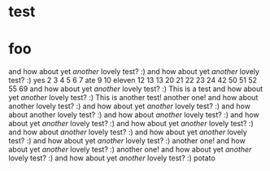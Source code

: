 # test

# foo
and how about yet *another* lovely test? :)
and how about yet *another* lovely test? :)
yes 2 3 4 5 6 7 ate 9 10 eleven 12 13 13 20 21 22 23 24 42 50 51 52 55 69
and how about yet *another* lovely test? :)
This is a test
and how about yet *another* lovely test? :)
This is another test!
another one!
and how about another lovely test? :)
and how about yet *another* lovely test? :)
and how about another lovely test? :)
and how about *another* lovely test? :)
and how about yet *another* lovely test? :)
and how about yet *another* lovely test? :)
and how about *another* lovely test? :)
and how about yet *another* lovely test? :)
and how about yet *another* lovely test? :)
another one!
and how about yet *another* lovely test? :)
another one!
and how about yet *another* lovely test? :)
and how about yet *another* lovely test? :)
potato
